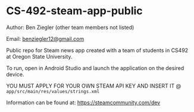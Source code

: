 # CS-492-steam-app-public
Author: Ben Ziegler (other team members not listed)

Email: benziegler12@gmail.com

Public repo for Steam news app created with a team of students in CS492 at Oregon State University.

To run, open in Android Studio and launch the application on the desired device. 

YOU MUST APPLY FOR YOUR OWN STEAM API KEY AND INSERT IT @ `app/src/main/res/values/strings.xml`

Information can be found at: https://steamcommunity.com/dev

